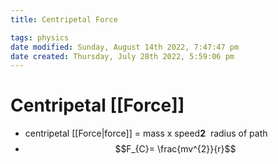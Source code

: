 ```yaml
---
title: Centripetal Force

tags: physics
date modified: Sunday, August 14th 2022, 7:47:47 pm
date created: Thursday, July 28th 2022, 5:59:06 pm
---
```


# Centripetal [[Force]]
- centripetal [[Force|force]] = mass x speed**2**   radius of path
- $$F_{C}= \frac{mv^{2}}{r}$$
                          

